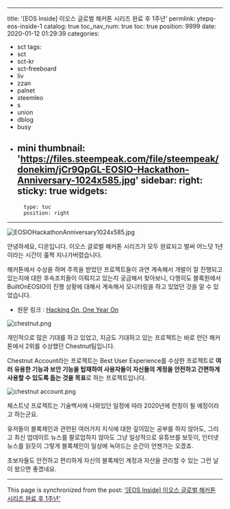 
---
title: '[EOS Inside] 이오스 글로벌 해커톤 시리즈 완료 후 1주년'
permlink: ytepq-eos-inside-1
catalog: true
toc_nav_num: true
toc: true
position: 9999
date: 2020-01-12 01:29:39
categories:
- sct
tags:
- sct
- sct-kr
- sct-freeboard
- liv
- zzan
- palnet
- steemleo
- s
- union
- dblog
- busy
- mini
thumbnail: 'https://files.steempeak.com/file/steempeak/donekim/jCr9QpGL-EOSIO-Hackathon-Anniversary-1024x585.jpg'
sidebar:
    right:
        sticky: true
widgets:
    -
        type: toc
        position: right
---


![EOSIOHackathonAnniversary1024x585.jpg](https://files.steempeak.com/file/steempeak/donekim/jCr9QpGL-EOSIO-Hackathon-Anniversary-1024x585.jpg)

안녕하세요, 디온입니다. 이오스 글로벌 해커톤 시리즈가 모두 완료되고 벌써 어느덧 1년이라는 시간이 훌쩍 지나가버렸습니다. 

해커톤에서 수상을 하며 주목을 받았던 프로젝트들이 과연 계속해서 개발이 잘 진행되고 있는지에 대한 후속조치들이 이뤄지고 있는지 궁금해서 찾아보니, 다행히도 블록원에서 BuiltOnEOSIO의 진행 상황에 대해서 계속해서 모니터링을 하고 있었던 것을 알 수 있었습니다.

- 원문 링크 : [Hacking On, One Year On](https://eos.io/news/hacking-on-one-year-on/)

![chestnut.png](https://files.steempeak.com/file/steempeak/donekim/OoiIJYK9-chestnut.png)

개인적으로 많은 기대를 하고 있었고, 지금도 기대하고 있는 프로젝트는 바로 런던 해커톤에서 2위를 수상했던 Chestnut팀입니다. 

Chestnut Account라는 프로젝트는 Best User Experience를 수상한 프로젝트로 **여러 유용한 기능과 보안 기능을 탑재하여 사용자들이 자신들의 계정을 안전하고 간편하게 사용할 수 있도록 돕는 것을 목표**로 하는 프로젝트입니다.

![chestnut account.png](https://files.steempeak.com/file/steempeak/donekim/WKyNRR8c-chestnut20account.png)

체스트넛 프로젝트는 기술백서에 나와있던 일정에 따라 2020년에 런칭이 될 예정이라고 하는군요.

유저들이 블록체인과 관련된 여러가지 지식에 대한 깊이있는 공부를 하지 않아도, 그리고 최신 업데이트 뉴스를 팔로업하지 않아도 그냥 일상적으로 유튜브를 보듯이, 인터넷 뉴스를 읽듯이 그렇게 블록체인이 일상에 녹아드는 순간이 언젠가는 오겠죠.

초보자들도 안전하고 편리하게 자신의 블록체인 계정과 자산을 관리할 수 있는 그런 날이 왔으면 좋겠네요.

- - -

This page is synchronized from the post: ['[EOS Inside] 이오스 글로벌 해커톤 시리즈 완료 후 1주년'](https://steemit.com/@donekim/ytepq-eos-inside-1)
